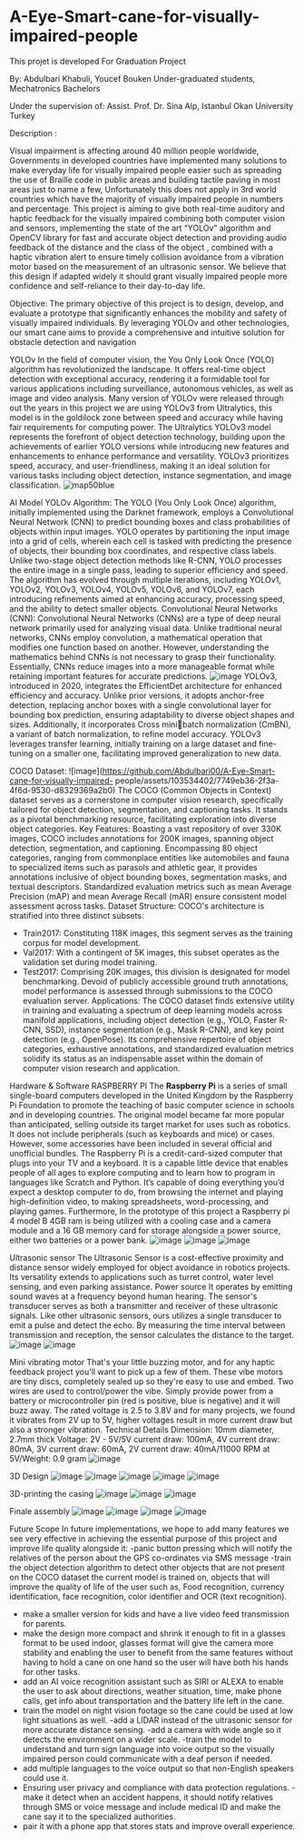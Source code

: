 # A-Eye-Smart-cane-for-visually-impaired-people
This projet is developed For Graduation Project

By: Abdulbari Khabuli, Youcef Bouken
Under-graduated students, Mechatronics Bachelors

Under the supervision of:  Assist. Prof. Dr. Sina Alp, Istanbul Okan University Turkey


Description :

Visual impairment is affecting around 40 million people worldwide, Governments in 
developed countries have implemented many solutions to make everyday life for visually impaired 
people easier such as spreading the use of Braille code in public areas and building tactile paving 
in most areas just to name a few, Unfortunately this does not apply in 3rd world countries which 
have the majority of visually impaired people in numbers and percentage. This project is aiming 
to give both real-time auditory and haptic feedback for the visually impaired combining both 
computer vision and sensors, implementing the state of the art “YOLOv” algorithm and OpenCV 
library for fast and accurate object detection and providing audio feedback of the distance and the 
class of the object , combined with a haptic vibration alert to ensure timely collision avoidance 
from a vibration motor based on the measurement of an ultrasonic sensor. We believe that this 
design if adapted widely it should grant visually impaired people more confidence and self-reliance 
to their day-to-day life.


Objective:
The primary objective of this project is to design, develop, and evaluate a prototype that 
significantly enhances the mobility and safety of visually impaired individuals. By leveraging 
YOLOv and other technologies, our smart cane aims to provide a comprehensive and intuitive 
solution for obstacle detection and navigation



YOLOv
In the field of computer vision, the You Only Look Once (YOLO) algorithm has 
revolutionized the landscape. It offers real-time object detection with exceptional accuracy, 
rendering it a formidable tool for various applications including surveillance, autonomous 
vehicles, as well as image and video analysis. Many version of YOLOv were released through 
out the years in this project we are using YOLOv3 from Ultralytics, this model is in the goldilock 
zone between speed and accuracy while having fair requirements for computing power. 
The Ultralytics YOLOv3 model represents the forefront of object detection technology, 
building upon the achievements of earlier YOLO versions while introducing new features and 
enhancements to enhance performance and versatility. YOLOv3 prioritizes speed, accuracy, and 
user-friendliness, making it an ideal solution for various tasks including object detection, 
instance segmentation, and image classification.
![map50blue](https://github.com/Abdulbari00/A-Eye-Smart-cane-for-visually-impaired-people/assets/103534402/f308bb8c-91ca-4f83-86e9-96f1b1064377)














AI Model YOLOv Algorithm:
The YOLO (You Only Look Once) algorithm, initially implemented using the Darknet 
framework, employs a Convolutional Neural Network (CNN) to predict bounding boxes and 
class probabilities of objects within input images. YOLO operates by partitioning the input 
image into a grid of cells, wherein each cell is tasked with predicting the presence of objects, 
their bounding box coordinates, and respective class labels. Unlike two-stage object detection 
methods like R-CNN, YOLO processes the entire image in a single pass, leading to superior 
efficiency and speed. The algorithm has evolved through multiple iterations, including YOLOv1, 
YOLOv2, YOLOv3, YOLOv4, YOLOv5, YOLOv6, and YOLOv7, each introducing refinements 
aimed at enhancing accuracy, processing speed, and the ability to detect smaller objects.
Convolutional Neural Networks (CNN):
Convolutional Neural Networks (CNNs) are a type of deep neural network primarily 
used for analyzing visual data. Unlike traditional neural networks, CNNs employ 
convolution, a mathematical operation that modifies one function based on another. 
However, understanding the mathematics behind CNNs is not necessary to grasp their 
functionality. Essentially, CNNs reduce images into a more manageable format while 
retaining important features for accurate predictions.
![image](https://github.com/Abdulbari00/A-Eye-Smart-cane-for-visually-impaired-people/assets/103534402/cbd8fc04-9924-40f5-a4cc-2140250296eb)
YOLOv3, introduced in 2020, integrates the EfficientDet architecture for enhanced 
efficiency and accuracy. Unlike prior versions, it adopts anchor-free detection, replacing 
anchor boxes with a single convolutional layer for bounding box prediction, ensuring 
adaptability to diverse object shapes and sizes. Additionally, it incorporates Cross minibatch normalization (CmBN), a variant of batch normalization, to refine model accuracy. 
YOLOv3 leverages transfer learning, initially training on a large dataset and fine-tuning on a 
smaller one, facilitating improved generalization to new data.

















COCO Dataset:
![image](https://github.com/Abdulbari00/A-Eye-Smart-cane-for-visually-impaired-
people/assets/103534402/7749eb36-2f3a-4f6d-9530-d8329369a2b0)
The COCO (Common Objects in Context) dataset serves as a cornerstone in computer 
vision research, specifically tailored for object detection, segmentation, and captioning 
tasks. It stands as a pivotal benchmarking resource, facilitating exploration into diverse 
object categories.
Key Features:
Boasting a vast repository of over 330K images, COCO includes annotations for 200K 
images, spanning object detection, segmentation, and captioning. Encompassing 80 
object categories, ranging from commonplace entities like automobiles and fauna to 
specialized items such as parasols and athletic gear, it provides annotations inclusive of 
object bounding boxes, segmentation masks, and textual descriptors. Standardized 
evaluation metrics such as mean Average Precision (mAP) and mean Average Recall (mAR) 
ensure consistent model assessment across tasks.
Dataset Structure:
COCO's architecture is stratified into three distinct subsets:
- Train2017: Constituting 118K images, this segment serves as the training corpus for 
model development.
- Val2017: With a contingent of 5K images, this subset operates as the validation set during 
model training.
- Test2017: Comprising 20K images, this division is designated for model benchmarking. 
Devoid of publicly accessible ground truth annotations, model performance is assessed 
through submissions to the COCO evaluation server.
Applications:
The COCO dataset finds extensive utility in training and evaluating a spectrum of deep 
learning models across manifold applications, including object detection (e.g., YOLO, 
Faster R-CNN, SSD), instance segmentation (e.g., Mask R-CNN), and key point detection 
(e.g., OpenPose). Its comprehensive repertoire of object categories, exhaustive 
annotations, and standardized evaluation metrics solidify its status as an indispensable 
asset within the domain of computer vision research and application.



















Hardware & Software
RASPBERRY PI
The **Raspberry Pi** is a series of small 
single-board computers developed in the United 
Kingdom by the Raspberry Pi Foundation to 
promote the teaching of basic computer science in 
schools and in developing countries. The original 
model became far more popular than anticipated, 
selling outside its target market for uses such as 
robotics. It does not include peripherals (such as 
keyboards and mice) or cases.
However, some accessories have been included in several official and unofficial bundles.
The Raspberry Pi is a credit-card-sized computer that plugs into your TV and a keyboard. It is a 
capable little device that enables people of all ages to explore computing and to learn how to 
program in languages like Scratch and Python. It’s capable of doing everything you’d expect a 
desktop computer to do, from browsing the internet and playing high-definition video, to making 
spreadsheets, word-processing, and playing games.
Furthermore, In the prototype of this project a Raspberry pi 4 model B 4GB ram is being utilized 
with a cooling case and a camera module and a 16 GB memory card for storage alongside a 
power source, either two batteries or a power bank.
![image](https://github.com/Abdulbari00/A-Eye-Smart-cane-for-visually-impaired-people/assets/103534402/25bdb8bd-a421-4112-8953-d974308bfba5)
![image](https://github.com/Abdulbari00/A-Eye-Smart-cane-for-visually-impaired-people/assets/103534402/d3bfc1c4-adda-4381-a337-df6244005d55)
![image](https://github.com/Abdulbari00/A-Eye-Smart-cane-for-visually-impaired-people/assets/103534402/88cd4d94-0886-4bb4-91ca-4b59ac1a2078)





















Ultrasonic sensor
The Ultrasonic Sensor is a cost-effective proximity and distance sensor widely employed 
for object avoidance in robotics projects. Its versatility extends to applications such as turret 
control, water level sensing, and even parking assistance. Power source 
It operates by emitting sound waves at a frequency beyond human hearing. The sensor's 
transducer serves as both a transmitter and receiver of these ultrasonic signals. Like other 
ultrasonic sensors, ours utilizes a single transducer to emit a pulse and detect the echo. By 
measuring the time interval between transmission and reception, the sensor calculates the 
distance to the target.
![image](https://github.com/Abdulbari00/A-Eye-Smart-cane-for-visually-impaired-people/assets/103534402/8a80d4fd-ee6f-47d7-aae8-5b80521156ea)
![image](https://github.com/Abdulbari00/A-Eye-Smart-cane-for-visually-impaired-people/assets/103534402/46910730-c0f0-4d69-b356-758db16ee979)
















Mini vibrating motor
That's your little buzzing motor, and for any haptic feedback project you'll want to pick up a few 
of them. These vibe motors are tiny discs, completely sealed up so they're easy to use and embed.
Two wires are used to control/power the vibe. Simply provide power from a battery or 
microcontroller pin (red is positive, blue is negative) and it will buzz away. The rated voltage is 
2.5 to 3.8V and for many projects, we found it vibrates from 2V up to 5V, higher voltages result 
in more current draw but also a stronger vibration.
Technical Details
Dimension: 10mm diameter, 2.7mm thick
Voltage: 2V - 5V/5V current draw: 100mA, 4V current draw: 80mA, 3V current draw: 60mA, 2V 
current draw: 40mA/11000 RPM at 5V/Weight: 0.9 gram
![image](https://github.com/Abdulbari00/A-Eye-Smart-cane-for-visually-impaired-people/assets/103534402/a61753e7-4392-4a4a-b78e-6a0ad0b0c72d)























3D Design
![image](https://github.com/Abdulbari00/A-Eye-Smart-cane-for-visually-impaired-people/assets/103534402/0386a339-8dce-4982-a009-ea8e4da878d4)
![image](https://github.com/Abdulbari00/A-Eye-Smart-cane-for-visually-impaired-people/assets/103534402/647e9654-984e-4c23-acc6-09bea508f930)
![image](https://github.com/Abdulbari00/A-Eye-Smart-cane-for-visually-impaired-people/assets/103534402/2d066221-6bb8-4b3d-ad86-7c6f698bcb34)
![image](https://github.com/Abdulbari00/A-Eye-Smart-cane-for-visually-impaired-people/assets/103534402/a3ef9351-6430-4aca-9e4d-2800919d4e6a)
![image](https://github.com/Abdulbari00/A-Eye-Smart-cane-for-visually-impaired-people/assets/103534402/05d77604-5a0a-42e5-956e-b91b207e5ea4)























3D-printing the casing
![image](https://github.com/Abdulbari00/A-Eye-Smart-cane-for-visually-impaired-people/assets/103534402/054980b3-f0bf-4541-be8a-99c7247d86e8)
![image](https://github.com/Abdulbari00/A-Eye-Smart-cane-for-visually-impaired-people/assets/103534402/00df3e63-26e5-46d1-8c42-211157503834)
![image](https://github.com/Abdulbari00/A-Eye-Smart-cane-for-visually-impaired-people/assets/103534402/f8cd371f-e084-49da-83c7-78a209993d93)






















Finale assembly
![image](https://github.com/Abdulbari00/A-Eye-Smart-cane-for-visually-impaired-people/assets/103534402/1bbd6433-dcca-49c5-8b51-f90ab94c9cfa)
![image](https://github.com/Abdulbari00/A-Eye-Smart-cane-for-visually-impaired-people/assets/103534402/5dc84442-8f81-4b04-b9d0-86f039432f45)
![image](https://github.com/Abdulbari00/A-Eye-Smart-cane-for-visually-impaired-people/assets/103534402/884c6214-5e4b-4929-9934-a20ef9865a30)
![image](https://github.com/Abdulbari00/A-Eye-Smart-cane-for-visually-impaired-people/assets/103534402/4d9bdfb8-b26b-4618-9505-78fdcb4600c9)















Future Scope
In future implementations, we hope to add many features we see very effective in achieving the
essential purpose of this project and improve life quality alongside it:
-panic button pressing which will notify the relatives of the person about the GPS co-ordinates 
via SMS message
-train the object detection algorithm to detect other objects that are not present on the COCO 
dataset the current model is trained on, objects that will improve the quality of life of the user 
such as, Food recognition, currency identification, face recognition, color identifier and OCR 
(text recognition). 
- make a smaller version for kids and have a live video feed transmission for parents.
- make the design more compact and shrink it enough to fit in a glasses format to be used indoor,
glasses format will give the camera more stability and enabling the user to benefit from the same 
features without having to hold a cane on one hand so the user will have both his hands for other 
tasks. 
- add an AI voice recognition assistant such as SIRI or ALEXA to enable the user to ask about 
directions, weather situation, time, make phone calls, get info about transportation and the 
battery life left in the cane.
- train the model on night vision footage so the cane could be used at low light situations as well. 
-add a LIDAR instead of the ultrasonic sensor for more accurate distance sensing.
-add a camera with wide angle so it detects the environment on a wider scale.
-train the model to understand and turn sign language into voice output so the visually impaired 
person could communicate with a deaf person if needed. 
- add multiple languages to the voice output so that non-English speakers could use it.
- Ensuring user privacy and compliance with data protection regulations.
-make it detect when an accident happens, it should notify relatives through SMS or voice 
message and include medical ID and make the cane say it to the specialized authorities.
- pair it with a phone app that stores stats and improve overall experience.
